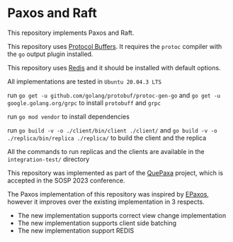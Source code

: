 # Paxos and Raft

This repository implements Paxos and Raft.

This repository uses [Protocol Buffers](https://developers.google.com/protocol-buffers/).
It requires the ```protoc``` compiler with the ```go``` output plugin installed.

This repository uses [Redis](https://redis.io/topics/quickstart) and it should be installed with default options.

All implementations are tested in ```Ubuntu 20.04.3 LTS```

run ```go get -u github.com/golang/protobuf/protoc-gen-go``` and ```go get -u google.golang.org/grpc``` to install ```protobuff``` and ```grpc```


run ```go mod vendor``` to install dependencies


run ```go build -v -o ./client/bin/client ./client/``` and ```go build -v -o ./replica/bin/replica ./replica/``` to build the client and the replica


All the commands to run replicas and the clients are available in the ```integration-test/``` directory 

This repository was implemented as part of the [QuePaxa](https://github.com/dedis/quepaxa/) project, which is accepted in the SOSP 2023 conference.

The Paxos implementation of this repository was inspired by [EPaxos](https://github.com/dedis/ePaxos-open-loop), however it improves over the existing implementation in 3 respects.

- The new implementation supports correct view change implementation 
- The new implementation supports client side batching
- The new implementation support REDIS

